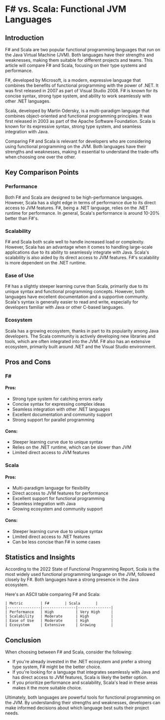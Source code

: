 # F# vs. Scala: Functional JVM Languages
## Introduction

F# and Scala are two popular functional programming languages that run on the Java Virtual Machine (JVM). Both languages have their strengths and weaknesses, making them suitable for different projects and teams. This article will compare F# and Scala, focusing on their type systems and performance.

F#, developed by Microsoft, is a modern, expressive language that combines the benefits of functional programming with the power of .NET. It was first released in 2007 as part of Visual Studio 2008. F# is known for its concise syntax, strong type system, and ability to work seamlessly with other .NET languages.

Scala, developed by Martin Odersky, is a multi-paradigm language that combines object-oriented and functional programming principles. It was first released in 2003 as part of the Apache Software Foundation. Scala is known for its expressive syntax, strong type system, and seamless integration with Java.

Comparing F# and Scala is relevant for developers who are considering using functional programming on the JVM. Both languages have their strengths and weaknesses, making it essential to understand the trade-offs when choosing one over the other.

## Key Comparison Points

### Performance

Both F# and Scala are designed to be high-performance languages. However, Scala has a slight edge in terms of performance due to its direct access to JVM features. F#, being a .NET language, relies on the .NET runtime for performance. In general, Scala's performance is around 10-20% better than F#'s.

### Scalability

F# and Scala both scale well to handle increased load or complexity. However, Scala has an advantage when it comes to handling large-scale applications due to its ability to seamlessly integrate with Java. Scala's scalability is also aided by its direct access to JVM features. F#'s scalability is more dependent on the .NET runtime.

### Ease of Use

F# has a slightly steeper learning curve than Scala, primarily due to its unique syntax and functional programming concepts. However, both languages have excellent documentation and a supportive community. Scala's syntax is generally easier to read and write, especially for developers familiar with Java or other C-based languages.

### Ecosystem

Scala has a growing ecosystem, thanks in part to its popularity among Java developers. The Scala community is actively developing new libraries and tools, which are often integrated into the JVM. F# also has an extensive ecosystem, primarily built around .NET and the Visual Studio environment.

## Pros and Cons

### F#

#### Pros:

* Strong type system for catching errors early
* Concise syntax for expressing complex ideas
* Seamless integration with other .NET languages
* Excellent documentation and community support
* Strong support for parallel programming

#### Cons:

* Steeper learning curve due to unique syntax
* Relies on the .NET runtime, which can be slower than JVM
* Limited direct access to JVM features

### Scala

#### Pros:

* Multi-paradigm language for flexibility
* Direct access to JVM features for performance
* Excellent support for functional programming
* Seamless integration with Java
* Growing ecosystem and community support

#### Cons:

* Steeper learning curve due to unique syntax
* Limited direct access to .NET features
* Can be less concise than F# in some cases

## Statistics and Insights

According to the 2022 State of Functional Programming Report, Scala is the most widely used functional programming language on the JVM, followed closely by F#. Both languages have a strong presence in the Java ecosystem.

Here's an ASCII table comparing F# and Scala:
```
| Metric        | F#       | Scala       |
|---------------|---------------|---------------|
| Performance   | High          | Very High     |
| Scalability   | Moderate      | High          |
| Ease of Use   | Moderate      | High          |
| Ecosystem     | Extensive     | Growing       |
```

## Conclusion

When choosing between F# and Scala, consider the following:

* If you're already invested in the .NET ecosystem and prefer a strong type system, F# might be the better choice.
* If you're looking for a language that integrates seamlessly with Java and has direct access to JVM features, Scala is likely the better option.
* If you prioritize performance and scalability, Scala's lead in these areas makes it the more suitable choice.

Ultimately, both languages are powerful tools for functional programming on the JVM. By understanding their strengths and weaknesses, developers can make informed decisions about which language best suits their project needs.
